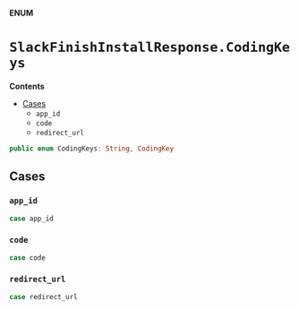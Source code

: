 **ENUM**

# `SlackFinishInstallResponse.CodingKeys`

**Contents**

- [Cases](#cases)
  - `app_id`
  - `code`
  - `redirect_url`

```swift
public enum CodingKeys: String, CodingKey
```

## Cases
### `app_id`

```swift
case app_id
```

### `code`

```swift
case code
```

### `redirect_url`

```swift
case redirect_url
```
